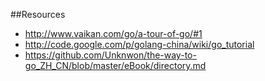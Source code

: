 ##Resources

* http://www.vaikan.com/go/a-tour-of-go/#1
* http://code.google.com/p/golang-china/wiki/go_tutorial
* https://github.com/Unknwon/the-way-to-go_ZH_CN/blob/master/eBook/directory.md
